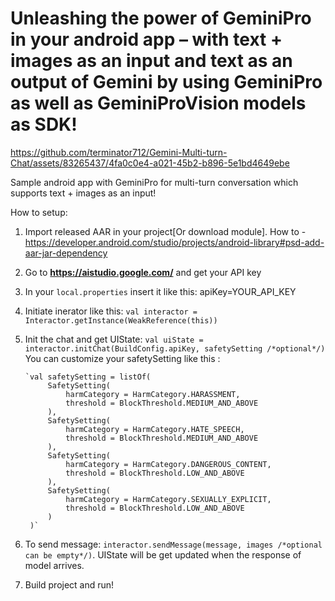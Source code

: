 # Unleashing the power of GeminiPro in your android app – with text + images as an input and text as an output of Gemini by using GeminiPro as well as GeminiProVision models as SDK!

https://github.com/terminator712/Gemini-Multi-turn-Chat/assets/83265437/4fa0c0e4-a021-45b2-b896-5e1bd4649ebe


Sample android app with GeminiPro for multi-turn conversation which supports text + images as an input! 

How to setup: 
1. Import released AAR in your project[Or download module]. How to - https://developer.android.com/studio/projects/android-library#psd-add-aar-jar-dependency
2. Go to **https://aistudio.google.com/** and get your API key
3. In your `local.properties` insert it like this: apiKey=YOUR_API_KEY
4. Initiate inerator like this: `val interactor = Interactor.getInstance(WeakReference(this))`
5. Init the chat and get UIState: `val uiState = interactor.initChat(BuildConfig.apiKey, safetySetting /*optional*/)`
    You can customize your safetySetting like this :
   
       `val safetySetting = listOf(
            SafetySetting(
                harmCategory = HarmCategory.HARASSMENT,
                threshold = BlockThreshold.MEDIUM_AND_ABOVE
            ),
            SafetySetting(
                harmCategory = HarmCategory.HATE_SPEECH,
                threshold = BlockThreshold.MEDIUM_AND_ABOVE
            ),
            SafetySetting(
                harmCategory = HarmCategory.DANGEROUS_CONTENT,
                threshold = BlockThreshold.LOW_AND_ABOVE
            ),
            SafetySetting(
                harmCategory = HarmCategory.SEXUALLY_EXPLICIT,
                threshold = BlockThreshold.LOW_AND_ABOVE
            )
        )`
6. To send message: `interactor.sendMessage(message, images /*optional can be empty*/)`. UIState will be get updated when the response of model arrives. 
7. Build project and run!
    

